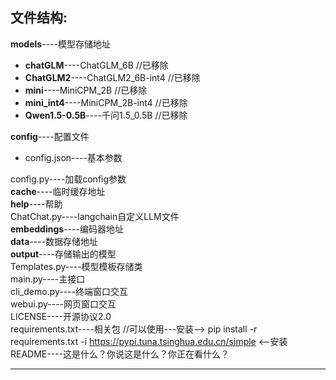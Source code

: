 ## 文件结构:  
  
**models**----模型存储地址  
  
- **chatGLM**----ChatGLM_6B             //已移除  
- **ChatGLM2**----ChatGLM2_6B-int4 //已移除  
- **mini**----MiniCPM_2B                     //已移除  
- **mini_int4**----MiniCPM_2B-int4     //已移除  
- **Qwen1.5-0.5B**----千问1.5_0.5B     //已移除  
  
**config**----配置文件  
  
- config.json----基本参数  
  
config.py----加载config参数  
**cache**----临时缓存地址  
**help**----帮助  
ChatChat.py----langchain自定义LLM文件  
**embeddings**----编码器地址  
**data**----数据存储地址  
**output**----存储输出的模型  
Templates.py----模型模板存储类  
main.py----主接口  
cli_demo.py----终端窗口交互  
webui.py----网页窗口交互  
LICENSE----开源协议2.0  
requirements.txt----相关包      //可以使用---安装--> pip install -r requirements.txt -i https://pypi.tuna.tsinghua.edu.cn/simple <--安装  
README----这是什么？你说这是什么？你正在看什么？  

---
